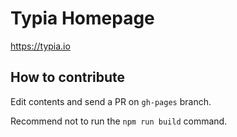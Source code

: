 # Typia Homepage
https://typia.io



## How to contribute
Edit contents and send a PR on `gh-pages` branch.

Recommend not to run the `npm run build` command.